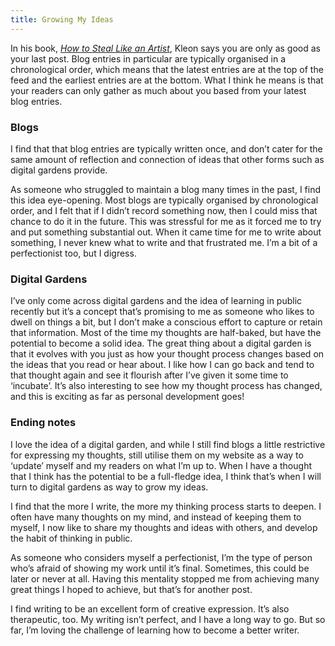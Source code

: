 ```yaml
---
title: Growing My Ideas
---
```


In his book, _[How to Steal Like an Artist](https://www.amazon.com/Steal-Like-Artist-Things-Creative/dp/0761169253)_, Kleon says you are only as good as your last post. Blog entries in particular are typically organised in a chronological order, which means that the latest entries are at the top of the feed and the earliest entries are at the bottom. What I think he means is that your readers can only gather as much about you based from your latest blog entries.

### Blogs

I find that that blog entries are typically written once, and don’t cater for the same amount of reflection and connection of ideas that other forms such as digital gardens provide.

As someone who struggled to maintain a blog many times in the past, I find this idea eye-opening. Most blogs are typically organised by chronological order, and I felt that if I didn’t record something now, then I could miss that chance to do it in the future. This was stressful for me as it forced me to try and put something substantial out. When it came time for me to write about something, I never knew what to write and that frustrated me. I’m a bit of a perfectionist too, but I digress.

### Digital Gardens

I’ve only come across digital gardens and the idea of learning in public recently but it’s a concept that’s promising to me as someone who likes to dwell on things a bit, but I don’t make a conscious effort to capture or retain that information. Most of the time my thoughts are half-baked, but have the potential to become a solid idea. The great thing about a digital garden is that it evolves with you just as how your thought process changes based on the ideas that you read or hear about. I like how I can go back and tend to that thought again and see it flourish after I’ve given it some time to ‘incubate’. It’s also interesting to see how my thought process has changed, and this is exciting as far as personal development goes!

### Ending notes

I love the idea of a digital garden, and while I still find blogs a little restrictive for expressing my thoughts, still utilise them on my website as a way to ‘update’ myself and my readers on what I’m up to. When I have a thought that I think has the potential to be a full-fledge idea, I think that’s when I will turn to digital gardens as way to grow my ideas.

I find that the more I write, the more my thinking process starts to deepen. I often have many thoughts on my mind, and instead of keeping them to myself, I now like to share my thoughts and ideas with others, and develop the habit of thinking in public.

As someone who considers myself a perfectionist, I’m the type of person who’s afraid of showing my work until it’s final. Sometimes, this could be later or never at all. Having this mentality stopped me from achieving many great things I hoped to achieve, but that’s for another post.

I find writing to be an excellent form of creative expression. It’s also therapeutic, too. My writing isn’t perfect, and I have a long way to go. But so far, I’m loving the challenge of learning how to become a better writer.
